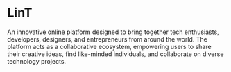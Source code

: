 # LinT
An innovative online platform designed to bring together tech enthusiasts, developers, designers, and entrepreneurs from around the world. The platform acts as a collaborative ecosystem, empowering users to share their creative ideas, find like-minded individuals, and collaborate on diverse technology projects.
